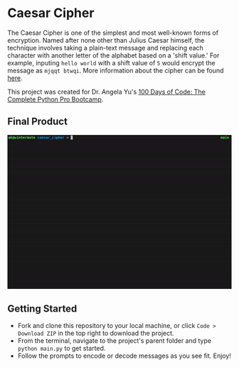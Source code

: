 # Caesar Cipher

The Caesar Cipher is one of the simplest and most well-known forms of encryption. Named after none other than Julius Caesar himself, the technique involves taking a plain-text message and replacing each character with another letter of the alphabet based on a 'shift value.' For example, inputing `hello world` with a shift value of `5` would encrypt the message as `mjqqt btwqi`. More information about the cipher can be found [here](https://en.wikipedia.org/wiki/Caesar_cipher).

This project was created for Dr. Angela Yu's [100 Days of Code: The Complete Python Pro Bootcamp](https://www.udemy.com/course/100-days-of-code/).

## Final Product

!["Encode or decode messages as you see fit"](https://github.com/adam-kowalczuk/caesar-cipher/blob/main/docs/demo.gif?raw=true)

## Getting Started

- Fork and clone this repository to your local machine, or click `Code > Download ZIP` in the top right to download the project.
- From the terminal, navigate to the project's parent folder and type `python main.py` to get started.
- Follow the prompts to encode or decode messages as you see fit. Enjoy!
